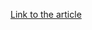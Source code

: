 [Link to the article](https://sektorcert.dk/wp-content/uploads/2023/11/SektorCERT-The-attack-against-Danish-critical-infrastructure-TLP-CLEAR.pdf)
